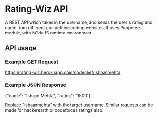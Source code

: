 # Rating-Wiz API
 A REST API which takes in the username, and sends the user's rating and name from different competitive coding websites.
 It uses Puppeteer module, with NOdeJS runtime environment.
 ## API usage
  ### Example GET Request
  https://rating-wiz.herokuapp.com/codechef/ishaanmehta
  ### Example JSON Response
  {"name": "Ishaan Mehta", "rating": "1500"}
  
 Replace "ishaanmehta" with the target username.
 Similar requests can be made for hackerearth or codeforces ratings also.
